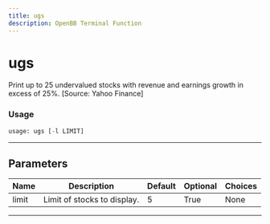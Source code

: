 ```yaml
---
title: ugs
description: OpenBB Terminal Function
---
```


# ugs

Print up to 25 undervalued stocks with revenue and earnings growth in excess of 25%. [Source: Yahoo Finance]

### Usage

```python
usage: ugs [-l LIMIT]
```

---

## Parameters

| Name | Description | Default | Optional | Choices |
| ---- | ----------- | ------- | -------- | ------- |
| limit | Limit of stocks to display. | 5 | True | None |
---

